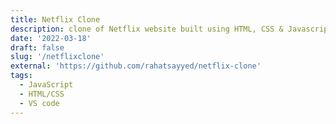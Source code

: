 ```yaml
---
title: Netflix Clone
description: clone of Netflix website built using HTML, CSS & Javascript as a Front-end. It's not a replica, and it doesn't have all the features of Netflix website. it's a similar version of Netflix with my own design touch, showing my abilities in Javascript and CSS.
date: '2022-03-18'
draft: false
slug: '/netflixclone'
external: 'https://github.com/rahatsayyed/netflix-clone'
tags:
  - JavaScript
  - HTML/CSS
  - VS code
---
```

